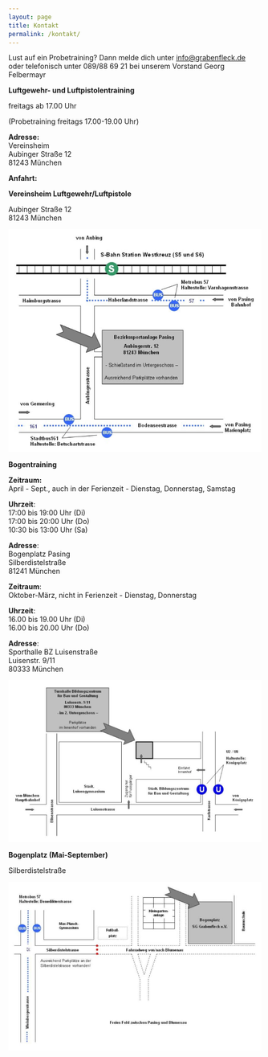 ```yaml
---
layout: page
title: Kontakt
permalink: /kontakt/
---
```

Lust auf ein Probetraining? Dann melde dich unter [info@grabenfleck.de           ](mailto:info@grabenfleck.de)oder telefonisch unter 089/88 69 21 bei unserem Vorstand Georg Felbermayr

**Luftgewehr- und Luftpistolentraining**

freitags ab 17.00 Uhr

(Probetraining freitags 17.00-19.00 Uhr)

**Adresse:**\
Vereinsheim\
Aubinger Straße 12\
81243 München

**Anfahrt:**

**Vereinsheim Luftgewehr/Luftpistole**

Aubinger Straße 12\
81243 München

![](/images/uploads/anfahrt-kugelschuetzen.jpg)

**Bogentraining**

**Zeitraum:**\
April - Sept., auch in der Ferienzeit - Dienstag, Donnerstag, Samstag

**Uhrzeit**:\
17:00 bis 19:00 Uhr (Di)\
17:00 bis 20:00 Uhr (Do)\
10:30 bis 13:00 Uhr (Sa)

**Adresse**:\
Bogenplatz Pasing\
Silberdistelstraße\
81241 München

**Zeitraum**:\
Oktober-März, nicht in Ferienzeit - Dienstag, Donnerstag

**Uhrzeit**:\
16.00 bis 19.00 Uhr (Di)\
16.00 bis 20.00 Uhr (Do)

**Adresse**:\
Sporthalle BZ Luisenstraße\
Luisenstr. 9/11\
80333 München

![](/images/uploads/anfahrt-bogen-winter.jpg)

**Bogenplatz (Mai-September)**

Silberdistelstraße

![](/images/uploads/anfahrt-bogen-sommer.jpg)